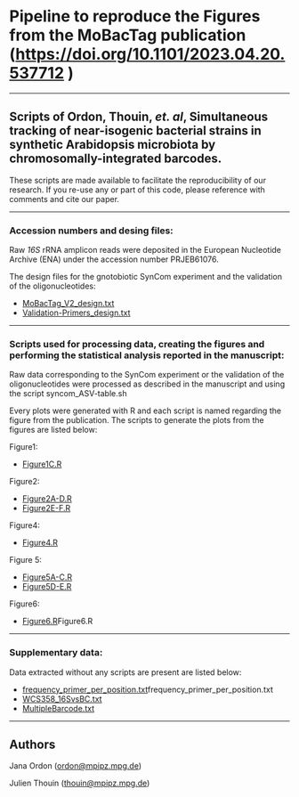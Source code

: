 # Pipeline to reproduce the Figures from the MoBacTag publication (https://doi.org/10.1101/2023.04.20.537712 )

---------------------------

## Scripts of Ordon, Thouin, *et. al*, Simultaneous tracking of near-isogenic bacterial strains in synthetic Arabidopsis microbiota by chromosomally-integrated barcodes.

These scripts are made available to facilitate the reproducibility of our research. If you re-use any or part of this code, please reference with comments and cite our paper.

---------------------------

### Accession numbers and desing files:

Raw *16S* rRNA amplicon reads were deposited in the European Nucleotide Archive (ENA) under the accession number PRJEB61076.

The design files for the gnotobiotic SynCom experiment and the validation of the oligonucleotides:
- [MoBacTag_V2_design.txt](https://github.com/thouinjulien/MoBacTag/blob/main/MoBacTag_V2_design.txt)
- [Validation-Primers_design.txt](https://github.com/thouinjulien/MoBacTag/blob/main/Validation-Primers_design.txt)

---------------------------

### Scripts used for processing data, creating the figures and performing the statistical analysis reported in the manuscript:

Raw data corresponding to the SynCom experiment or the validation of the oligonucleotides were processed as described in the manuscript and using the script syncom_ASV-table.sh

Every plots were generated with R and each script is named regarding the figure from the publication.
The scripts to generate the plots from the figures are listed below:

Figure1: 
- [Figure1C.R](https://github.com/thouinjulien/MoBacTag/blob/main/Figure1C.R)

Figure2: 
- [Figure2A-D.R](https://github.com/thouinjulien/MoBacTag/blob/main/Figure2A-D.R)
- [Figure2E-F.R](https://github.com/thouinjulien/MoBacTag/blob/main/Figure2E-F.R)

Figure4:
- [Figure4.R](https://github.com/thouinjulien/MoBacTag/blob/main/Figure4.R)

Figure 5: 
- [Figure5A-C.R](https://github.com/thouinjulien/MoBacTag/blob/main/Figure5A-C.R)
- [Figure5D-E.R](https://github.com/thouinjulien/MoBacTag/blob/main/Figure5D-E.R)

Figure6:
- [Figure6.R](https://github.com/thouinjulien/MoBacTag/blob/main/Figure6.R)Figure6.R

---------------------------

### Supplementary data:

Data extracted without any scripts are present are listed below: 
- [frequency_primer_per_position.txt](https://github.com/thouinjulien/MoBacTag/blob/main/frequency_primer_per_position.txt)frequency_primer_per_position.txt
- [WCS358_16SvsBC.txt](https://github.com/thouinjulien/MoBacTag/blob/main/WCS358_16SvsBC.txt)
- [MultipleBarcode.txt](https://github.com/thouinjulien/MoBacTag/blob/main/MultipleBarcode.txt)

---------------------------

## Authors

Jana Ordon (ordon@mpipz.mpg.de)

Julien Thouin (thouin@mpipz.mpg.de)
